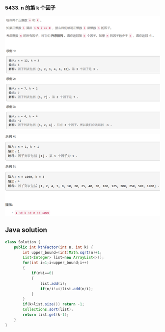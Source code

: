 ### 5433. n 的第 k 个因子


![ ](1.png ".")    

![ ](2.png ".")  


## Java solution
```java
class Solution {
    public int kthFactor(int n, int k) {
        int upper_bound=(int)Math.sqrt(n)+1;
        List<Integer> list=new ArrayList<>();
        for(int i=1;i<upper_bound;i++)
        {
            if(n%i==0) 
            {
                list.add(i);
                if(n/i!=i)list.add(n/i);
            }
        }
        if(k>list.size()) return -1;
        Collections.sort(list);
        return list.get(k-1);
    }
}
```
